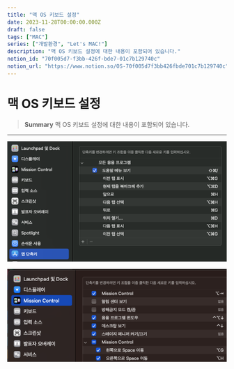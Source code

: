 ```yaml
---
title: "맥 OS 키보드 설정"
date: 2023-11-28T00:00:00.000Z
draft: false
tags: ["MAC"]
series: ["개발환경", "Let's MAC!"]
description: "맥 OS 키보드 설정에 대한 내용이 포함되어 있습니다."
notion_id: "70f005d7-f3bb-426f-bde7-01c7b129740c"
notion_url: "https://www.notion.so/OS-70f005d7f3bb426fbde701c7b129740c"
---
```


# 맥 OS 키보드 설정

> **Summary**
> 맥 OS 키보드 설정에 대한 내용이 포함되어 있습니다.

---

![Image](image_7bdea008c98d.png)

![Image](image_1de07100a8c9.png)


